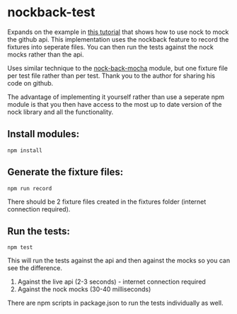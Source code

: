# nockback-test

Expands on the example in [this tutorial](https://semaphoreci.com/community/tutorials/mocking-external-http-requests-in-node-tests-with-nock) that shows how to use nock to mock the github api.
This implementation uses the nockback feature to record the fixtures into seperate files. You can then run the tests against the nock mocks rather than the api.

Uses similar technique to the [nock-back-mocha](https://github.com/porchdotcom/nock-back-mocha) module, but one fixture file per test file rather than per test. Thank you to the author for sharing his code on github.

The advantage of implementing it yourself rather than use a seperate npm module is that you then have access to the most up to date version of the nock library and all the functionality.

## Install modules:

    npm install

## Generate the fixture files:
    
    npm run record

There should be 2 fixture files created in the fixtures folder (internet connection required).

## Run the tests:

    npm test

This will run the tests against the api and then against the mocks so you can see the difference.

1) Against the live api (2-3 seconds) - internet connection required
2) Against the nock mocks (30-40 milliseconds)

There are npm scripts in package.json to run the tests individually as well.
